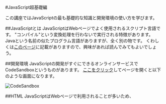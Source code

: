 #JavaScript超基礎編

この講座ではJavaScriptの最も基礎的な知識と開発環境の使い方を学びます。

##JavaScriptとは
JavaScriptはWebページでよく使用されるスクリプト言語です。
"コンパイル"という変換処理を行わないで実行される特徴があります。Javaという名前の似たプログラム言語がありますが、全く別の物です。
くわしくは[このページ](https://developer.mozilla.org/ja/docs/Web/JavaScript/About_JavaScript)に記載がありますので、興味があれば読んでみてもよいでしょう。

##開発環境
JavaScriptの開発がすぐにできるオンラインサービスでCodeSandboxというものがあります。
[ここをクリック](https://codesandbox.io/)してページを開くと以下のような画面になります。

![CodeSandbox](./img/js_01_01.png)




##HTML
JavaScriptはWebページで利用されることが多いため、
